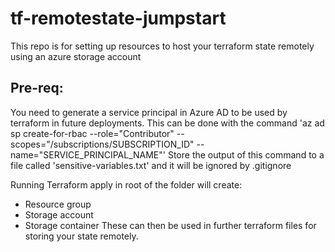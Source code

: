 # tf-remotestate-jumpstart

This repo is for setting up resources to host your terraform state remotely using an azure storage account

## Pre-req:
You need to generate a service principal in Azure AD to be used by terraform in future deployments. This can be done with the command 'az ad sp create-for-rbac --role="Contributor" --scopes="/subscriptions/SUBSCRIPTION_ID" --name="SERVICE_PRINCIPAL_NAME"'
Store the output of this command to a file called 'sensitive-variables.txt' and it will be ignored by .gitignore

Running Terraform apply in root of the folder will create:
- Resource group
- Storage account
- Storage container
These can then be used in further terraform files for storing your state remotely.
